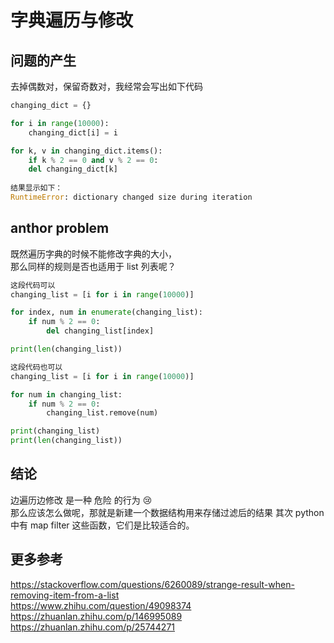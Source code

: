 # 字典遍历与修改
## 问题的产生
去掉偶数对，保留奇数对，我经常会写出如下代码
```python
changing_dict = {}

for i in range(10000):
    changing_dict[i] = i

for k, v in changing_dict.items():
    if k % 2 == 0 and v % 2 == 0:
    del changing_dict[k]
    
结果显示如下：
RuntimeError: dictionary changed size during iteration
```
## anthor problem
既然遍历字典的时候不能修改字典的大小，  
那么同样的规则是否也适用于 list 列表呢？
```python
这段代码可以
changing_list = [i for i in range(10000)]

for index, num in enumerate(changing_list):
    if num % 2 == 0:
        del changing_list[index]

print(len(changing_list))
```
```python
这段代码也可以
changing_list = [i for i in range(10000)]

for num in changing_list:
    if num % 2 == 0:
        changing_list.remove(num)

print(changing_list)
print(len(changing_list))

```

## 结论
边遍历边修改 是一种 危险 的行为 😢  
那么应该怎么做呢，那就是新建一个数据结构用来存储过滤后的结果
其次 python 中有 map filter 这些函数，它们是比较适合的。

## 更多参考
https://stackoverflow.com/questions/6260089/strange-result-when-removing-item-from-a-list  
https://www.zhihu.com/question/49098374  
https://zhuanlan.zhihu.com/p/146995089  
https://zhuanlan.zhihu.com/p/25744271
